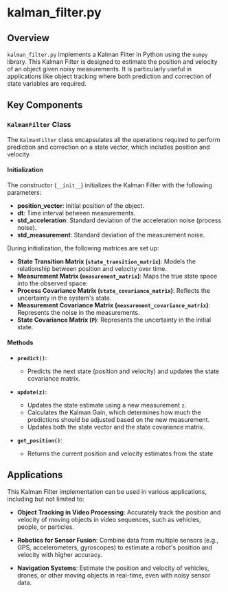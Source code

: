 # kalman_filter.py

## Overview
`kalman_filter.py` implements a Kalman Filter in Python using the `numpy` library. This Kalman Filter is designed to estimate the position and velocity of an object given noisy measurements. It is particularly useful in applications like object tracking where both prediction and correction of state variables are required.

## Key Components

### `KalmanFilter` Class
The `KalmanFilter` class encapsulates all the operations required to perform prediction and correction on a state vector, which includes position and velocity.

#### Initialization
The constructor (`__init__`) initializes the Kalman Filter with the following parameters:
- **position_vector**: Initial position of the object.
- **dt**: Time interval between measurements.
- **std_acceleration**: Standard deviation of the acceleration noise (process noise).
- **std_measurement**: Standard deviation of the measurement noise.

During initialization, the following matrices are set up:
- **State Transition Matrix (`state_transition_matrix`)**: Models the relationship between position and velocity over time.
- **Measurement Matrix (`measurement_matrix`)**: Maps the true state space into the observed space.
- **Process Covariance Matrix (`state_covariance_matrix`)**: Reflects the uncertainty in the system's state.
- **Measurement Covariance Matrix (`measurement_covariance_matrix`)**: Represents the noise in the measurements.
- **State Covariance Matrix (`P`)**: Represents the uncertainty in the initial state.

#### Methods

- **`predict()`**:
    - Predicts the next state (position and velocity) and updates the state covariance matrix.
  
- **`update(z)`**:
    - Updates the state estimate using a new measurement `z`.
    - Calculates the Kalman Gain, which determines how much the predictions should be adjusted based on the new measurement.
    - Updates both the state vector and the state covariance matrix.

- **`get_position()`**:
    - Returns the current position and velocity estimates from the state

 ## Applications
This Kalman Filter implementation can be used in various applications, including but not limited to:

- **Object Tracking in Video Processing**: Accurately track the position and velocity of moving objects in video sequences, such as vehicles, people, or particles.
  
- **Robotics for Sensor Fusion**: Combine data from multiple sensors (e.g., GPS, accelerometers, gyroscopes) to estimate a robot's position and velocity with higher accuracy.
  
- **Navigation Systems**: Estimate the position and velocity of vehicles, drones, or other moving objects in real-time, even with noisy sensor data.

